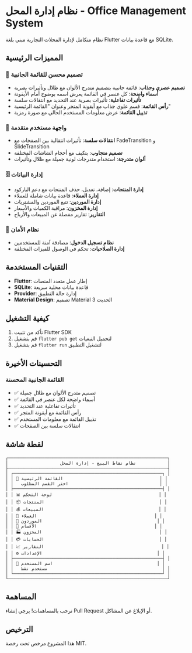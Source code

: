 # نظام إدارة المحل - Office Management System

نظام متكامل لإدارة المحلات التجارية مبني بلغة Flutter مع قاعدة بيانات SQLite.

## المميزات الرئيسية

### 🎨 تصميم محسن للقائمة الجانبية
- **تصميم عصري وجذاب**: قائمة جانبية بتصميم متدرج الألوان مع ظلال وتأثيرات بصرية
- **أسماء واضحة**: كل عنصر في القائمة يعرض اسمه بوضوح أمام الأيقونة
- **تأثيرات تفاعلية**: تأثيرات بصرية عند التحديد مع انتقالات سلسة
- **رأس القائمة**: قسم علوي جذاب مع أيقونة المتجر وعنوان "القائمة الرئيسية"
- **تذييل القائمة**: عرض معلومات المستخدم الحالي مع صورة رمزية

### 📱 واجهة مستخدم متقدمة
- **انتقالات سلسة**: تأثيرات انتقالية بين الصفحات مع FadeTransition و SlideTransition
- **تصميم متجاوب**: يتكيف مع أحجام الشاشات المختلفة
- **ألوان متدرجة**: استخدام متدرجات لونية جميلة مع ظلال وتأثيرات

### 🗄️ إدارة البيانات
- **إدارة المنتجات**: إضافة، تعديل، حذف المنتجات مع دعم الباركود
- **إدارة العملاء**: قاعدة بيانات شاملة للعملاء
- **إدارة الموردين**: تتبع الموردين والمشتريات
- **إدارة المخزون**: مراقبة الكميات والأسعار
- **التقارير**: تقارير مفصلة عن المبيعات والأرباح

### 🔐 نظام الأمان
- **نظام تسجيل الدخول**: مصادقة آمنة للمستخدمين
- **إدارة الصلاحيات**: تحكم في الوصول للميزات المختلفة

## التقنيات المستخدمة

- **Flutter**: إطار عمل متعدد المنصات
- **SQLite**: قاعدة بيانات محلية سريعة
- **Provider**: إدارة حالة التطبيق
- **Material Design**: تصميم Material 3 الحديث

## كيفية التشغيل

1. تأكد من تثبيت Flutter SDK
2. قم بتشغيل `flutter pub get` لتحميل التبعيات
3. قم بتشغيل `flutter run` لتشغيل التطبيق

## التحسينات الأخيرة

### القائمة الجانبية المحسنة
- ✅ تصميم متدرج الألوان مع ظلال جميلة
- ✅ أسماء واضحة لكل عنصر في القائمة
- ✅ تأثيرات تفاعلية عند التحديد
- ✅ رأس القائمة مع أيقونة المتجر
- ✅ تذييل القائمة مع معلومات المستخدم
- ✅ انتقالات سلسة بين الصفحات

## لقطة شاشة

```
┌─────────────────────────────────────────────────────────────┐
│                    نظام نقاط البيع - إدارة المحل            │
├─────────────────────────────────────────────────────────────┤
│ ┌─────────────────────────────────────────────────────────┐ │
│ │ 🏪 القائمة الرئيسية                                     │ │
│ │   اختر القسم المطلوب                                   │ │
│ ├─────────────────────────────────────────────────────────┤ │
│ │ 📊 لوحة التحكم                                         │ │
│ │ 📦 المنتجات                                            │ │
│ │ 💰 المبيعات                                            │ │
│ │ 👥 العملاء                                             │ │
│ │ 🚚 الموردون                                            │ │
│ │ 📂 الأقسام                                             │ │
│ │ 🏭 المخزون                                             │ │
│ │ 💳 الحسابات                                            │ │
│ │ 📈 التقارير                                             │ │
│ │ ⚙️ الإعدادات                                            │ │
│ ├─────────────────────────────────────────────────────────┤ │
│ │ 👤 اسم المستخدم                                        │ │
│ │   مستخدم نشط                                            │ │
│ └─────────────────────────────────────────────────────────┘ │
└─────────────────────────────────────────────────────────────┘
```

## المساهمة

نرحب بالمساهمات! يرجى إنشاء Pull Request أو الإبلاغ عن المشاكل.

## الترخيص

هذا المشروع مرخص تحت رخصة MIT.
